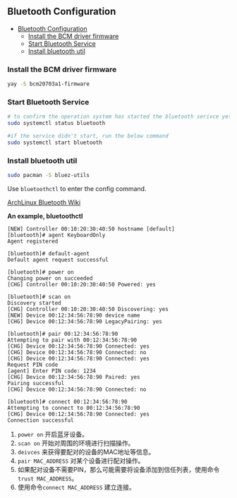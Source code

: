 ## Bluetooth Configuration

   * [Bluetooth Configuration](#bluetooth-configuration)
      * [Install the BCM driver firmware](#install-the-bcm-driver-firmware)
      * [Start Bluetooth Service](#start-bluetooth-service)
      * [Install bluetooth util](#install-bluetooth-util)

### Install the BCM driver firmware
```bash
yay -S bcm20703a1-firmware
```


### Start Bluetooth Service

```bash
# to confirm the operation system has started the bluetooth serivce yet
sudo systemctl status bluetooth

#if the service didn't start, run the below command
sudo systemctl start bluetooth
```


### Install bluetooth util
```bash
sudo pacman -S bluez-utils
```


Use `bluetoothctl` to enter the config command.

[ArchLinux Bluetooth Wiki](https://wiki.archlinuxcn.org/wiki/%E8%93%9D%E7%89%99)


**An example, bluetoothctl** 

```
[NEW] Controller 00:10:20:30:40:50 hostname [default]
[bluetooth]# agent KeyboardOnly
Agent registered

[bluetooth]# default-agent
Default agent request successful

[bluetooth]# power on
Changing power on succeeded
[CHG] Controller 00:10:20:30:40:50 Powered: yes

[bluetooth]# scan on
Discovery started
[CHG] Controller 00:10:20:30:40:50 Discovering: yes
[NEW] Device 00:12:34:56:78:90 device name
[CHG] Device 00:12:34:56:78:90 LegacyPairing: yes

[bluetooth]# pair 00:12:34:56:78:90
Attempting to pair with 00:12:34:56:78:90
[CHG] Device 00:12:34:56:78:90 Connected: yes
[CHG] Device 00:12:34:56:78:90 Connected: no
[CHG] Device 00:12:34:56:78:90 Connected: yes
Request PIN code
[agent] Enter PIN code: 1234
[CHG] Device 00:12:34:56:78:90 Paired: yes
Pairing successful
[CHG] Device 00:12:34:56:78:90 Connected: no

[bluetooth]# connect 00:12:34:56:78:90
Attempting to connect to 00:12:34:56:78:90
[CHG] Device 00:12:34:56:78:90 Connected: yes
Connection successful
```


1. `power on` 开启蓝牙设备。
2. `scan on` 开始对周围的环境进行扫描操作。
3. `deivces` 来获得要配对的设备的MAC地址等信息。
4. `pair MAC_ADDRESS` 对某个设备进行配对操作。
5. 如果配对设备不需要PIN，那么可能需要将设备添加到信任列表，使用命令`trust MAC_ADDRESS`。
6. 使用命令`connect MAC_ADDRESS` 建立连接。

